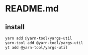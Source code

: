 # README.md

    

## install

```bash
yarn add @yarn-tool/yargs-util
yarn-tool add @yarn-tool/yargs-util
yt add @yarn-tool/yargs-util
```

